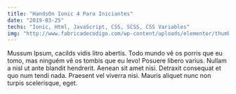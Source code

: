 ```yaml
---
title: "HandsOn Ionic 4 Para Iniciantes"
date: "2019-03-25"
techs: "Ionic, Html, JavaScript, CSS, SCSS, CSS Variables"
img: "http://www.fabricadecodigo.com/wp-content/uploads/elementor/thumbs/app-todo-com-ionic-ogd6rpbwgkg8mbyll61x8ez2zohiqvp8xbg4eysni8.png"
---
```


Mussum Ipsum, cacilds vidis litro abertis. Todo mundo vê os porris que eu tomo, mas ninguém vê os tombis que eu levo! Posuere libero varius. Nullam a nisl ut ante blandit hendrerit. Aenean sit amet nisi. Detraxit consequat et quo num tendi nada. Praesent vel viverra nisi. Mauris aliquet nunc non turpis scelerisque, eget.

